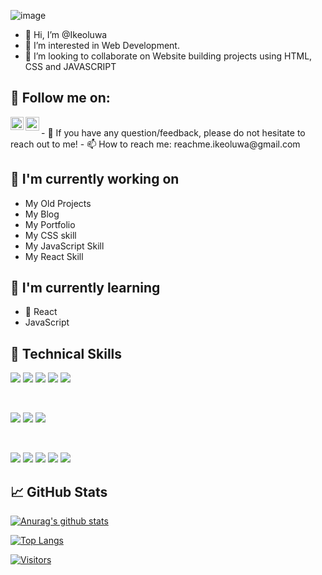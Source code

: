 ![image](https://media-exp1.licdn.com/dms/image/C5616AQG6vmp7FNpnew/profile-displaybackgroundimage-shrink_350_1400/0/1649217102385?e=1669852800&v=beta&t=K_VoriC__EmvZkHVLHgg4KtNbbB1YmZhYBpRFXbBqXU)
- 👋 Hi, I’m @Ikeoluwa
- 👀 I’m interested in Web Development.
- 💞️ I’m looking to collaborate on Website building projects using HTML, CSS and JAVASCRIPT



<!---
Ikeoluwa is a ✨ special ✨ repository because its `README.md` (this file) appears on your GitHub profile.
You can click the Preview link to take a look at your changes.
--->


## 🤝 Follow me on:

<a href="https://www.linkedin.com/in/ikeoluwa-ashade/"><img align="left" src="https://raw.githubusercontent.com/yushi1007/yushi1007/main/images/linkedin.svg" alt="Ikeoluwa Ashade | LinkedIn" width="21px"/></a>

<a href="https://twitter.com/IkeoluwaAshade"><img align="left" alt="IKeoluwa Ashade  | Twitter" width="22px" src="https://cdn.jsdelivr.net/npm/simple-icons@v3/icons/twitter.svg" /></a>

</br>
- 💬 If you have any question/feedback, please do not hesitate to reach out to me!
- 📫 How to reach me: reachme.ikeoluwa@gmail.com

## 🔭 I'm currently working on

- My Old Projects
- My Blog
- My Portfolio
- My CSS skill
- My JavaScript Skill
- My React Skill

## 🌱 I'm currently learning

- 📱 React
- JavaScript



## 💼 Technical Skills

![](https://img.shields.io/badge/Code-HTML5-informational?style=flat&logo=HTML5&color=E34F26)
![](https://img.shields.io/badge/Code-CSS3-informational?style=flat&logo=CSS3&color=white)
![](https://img.shields.io/badge/Code-JavaScript-informational?style=flat&logo=JavaScript&color=F7DF1E)
![](https://img.shields.io/badge/Code-React-informational?style=flat&logo=react&color=61DAFB)
![](https://img.shields.io/badge/Code-Wordpress-informational?style=flat&logo=Wordpress&color=lightgreen)


</br>

![](https://img.shields.io/badge/Style-Bootstrap-informational?style=flat&logo=Bootstrap&color=7952B3)
![](https://img.shields.io/badge/Style-CSS3-informational?style=flat&logo=CSS3&color=1572B6)
![](https://img.shields.io/badge/Style-styled--components-informational?style=flat&logo=styled-components&color=DB7093)

</br>

![](https://img.shields.io/badge/Tools-Figma-informational?style=flat&logo=Figma&color=F24E1E)
![](https://img.shields.io/badge/Tools-NPM-informational?style=flat&logo=NPM&color=CB3837)
![](https://img.shields.io/badge/Tools-Netlify-informational?style=flat&logo=netlify&color=00C7B7)
![](https://img.shields.io/badge/Tools-Git-informational?style=flat&logo=Git&color=F05032)
![](https://img.shields.io/badge/Tools-GitHub-informational?style=flat&logo=GitHub&color=181717)


## 📈 GitHub Stats 

[![Anurag's github stats](https://github-readme-stats.vercel.app/api?username=IkeoluwaAshade)](https://github.com/IkeoluwaAshade)

[![Top Langs](https://github-readme-stats.vercel.app/api/top-langs/?username=IkeoluwaAshade&layout=compact)](https://github.com/IkeoluwaAshade)

[![Visitors](https://visitor-badge.glitch.me/badge?page_id=IkeoluwaAshade.IkeoluwaAshade)](https://www.IkeoluwaAshade.dev/)

